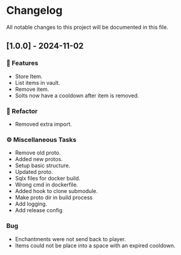 # Changelog

All notable changes to this project will be documented in this file.

## [1.0.0] - 2024-11-02

### 🚀 Features

- Store Item.
- List items in vault.
- Remove item.
- Solts now have a cooldown after item is removed.

### 🚜 Refactor

- Removed extra import.

### ⚙️ Miscellaneous Tasks

- Remove old proto.
- Added new protos.
- Setup basic structure.
- Updated proto.
- Sqlx files for docker build.
- Wrong cmd in dockerfile.
- Added hook to clone submodule.
- Make proto dir in build process
- Add logging.
- Add release config

### Bug

- Enchantments were not send back to player.
- Items could not be place into a space with an expired cooldown.

<!-- generated by git-cliff -->
